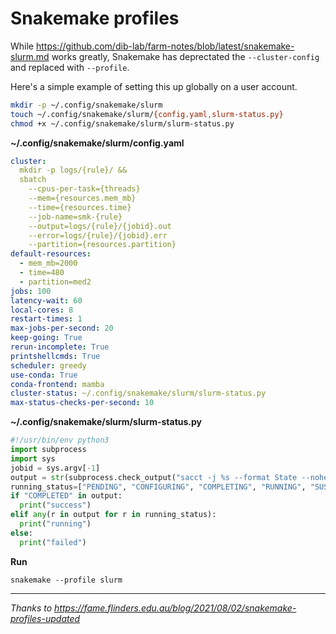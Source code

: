 # Snakemake profiles

While https://github.com/dib-lab/farm-notes/blob/latest/snakemake-slurm.md works greatly, Snakemake has deprectated the `--cluster-config` and replaced with `--profile`.

Here's a simple example of setting this up globally on a user account.

```bash
mkdir -p ~/.config/snakemake/slurm
touch ~/.config/snakemake/slurm/{config.yaml,slurm-status.py}
chmod +x ~/.config/snakemake/slurm/slurm-status.py
```

**~/.config/snakemake/slurm/config.yaml**

```yaml
cluster:
  mkdir -p logs/{rule}/ &&
  sbatch
    --cpus-per-task={threads}
    --mem={resources.mem_mb}
    --time={resources.time}
    --job-name=smk-{rule}
    --output=logs/{rule}/{jobid}.out
    --error=logs/{rule}/{jobid}.err
    --partition={resources.partition}
default-resources:
  - mem_mb=2000
  - time=480
  - partition=med2
jobs: 100
latency-wait: 60
local-cores: 8
restart-times: 1
max-jobs-per-second: 20
keep-going: True
rerun-incomplete: True
printshellcmds: True
scheduler: greedy
use-conda: True
conda-frontend: mamba
cluster-status: ~/.config/snakemake/slurm/slurm-status.py
max-status-checks-per-second: 10
```

**~/.config/snakemake/slurm/slurm-status.py**
```python
#!/usr/bin/env python3
import subprocess
import sys
jobid = sys.argv[-1]
output = str(subprocess.check_output("sacct -j %s --format State --noheader | head -1 | awk '{print $1}'" % jobid, shell=True).strip())
running_status=["PENDING", "CONFIGURING", "COMPLETING", "RUNNING", "SUSPENDED", "PREEMPTED"]
if "COMPLETED" in output:
  print("success")
elif any(r in output for r in running_status):
  print("running")
else:
  print("failed")
```

**Run**

```
snakemake --profile slurm

```



<hr>

_Thanks to https://fame.flinders.edu.au/blog/2021/08/02/snakemake-profiles-updated_
